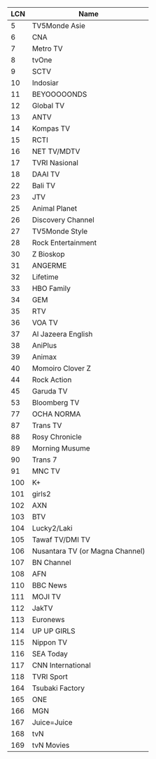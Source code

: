 LCN | Name
-- | --
5 | TV5Monde Asie
6 | CNA
7 | Metro TV
8 | tvOne
9 | SCTV
10 | Indosiar
11 | BEYOOOOONDS
12 | Global TV
13 | ANTV
14 | Kompas TV
15 | RCTI
16 | NET TV/MDTV
17 | TVRI Nasional
18 | DAAI TV
22 | Bali TV
23 | JTV
25 | Animal Planet
26 | Discovery Channel
27 | TV5Monde Style
28 | Rock Entertainment
30 | Z Bioskop
31 | ANGERME
32 | Lifetime
33 | HBO Family
34 | GEM
35 | RTV
36 | VOA TV
37 | Al Jazeera English
38 | AniPlus
39 | Animax
40 | Momoiro Clover Z
44 | Rock Action
45 | Garuda TV
53 | Bloomberg TV
77 | OCHA NORMA
87 | Trans TV
88 | Rosy Chronicle
89 | Morning Musume
90 | Trans 7
91 | MNC TV
100 | K+
101 | girls2
102 | AXN
103 | BTV
104 | Lucky2/Laki
105 | Tawaf TV/DMI TV
106 | Nusantara TV (or Magna Channel)
107 | BN Channel
108 | AFN
110 | BBC News
111 | MOJI TV
112 | JakTV
113 | Euronews
114 | UP UP GIRLS
115 | Nippon TV
116 | SEA Today
117 | CNN International
118 | TVRI Sport
164 | Tsubaki Factory
165 | ONE
166 | MGN
167 | Juice=Juice
168 | tvN
169 | tvN Movies
